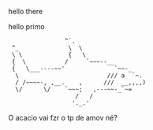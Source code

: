 hello there

hello primo

                    ^`.
     ^_              \  \
     \ \             {   \
     {  \           /     `~~~--__
     {   \___----~~'              `~~-_
      \                         /// a  `~.
      / /~~~~-, ,__.    ,      ///  __,,,,)
      \/      \/    `~~~;   ,---~~-_`~=
                       /   /
                      '._.'
O acacio vai fzr o tp de amov né?
